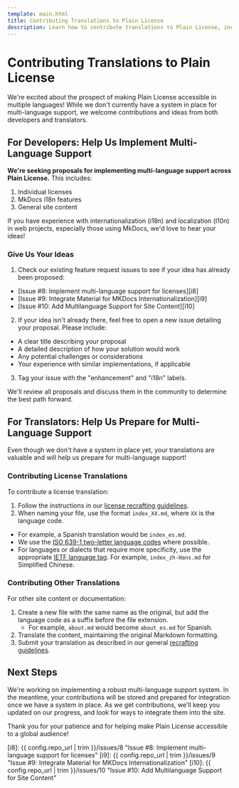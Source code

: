 ```yaml
---
template: main.html
title: Contributing Translations to Plain License
description: Learn how to contribute translations to Plain License, including licenses and site content.
---
```

# Contributing Translations to Plain License

We're excited about the prospect of making Plain License accessible in multiple languages! While we don't currently have a system in place for multi-language support, we welcome contributions and ideas from both developers and translators.

## For Developers: Help Us Implement Multi-Language Support

**We're seeking proposals for implementing multi-language support across Plain License.** This includes:

1. Individual licenses
2. MkDocs i18n features
3. General site content

If you have experience with internationalization (i18n) and localization (l10n) in web projects, especially those using MkDocs, we'd love to hear your ideas!

### Give Us Your Ideas

1.  Check our existing feature request issues to see if your idea has already been proposed:
   - [Issue #8: Implement multi-language support for licenses][i8]
   - [Issue #9:  Integrate Material for MKDocs Internationalization][i9]
   - [Issue #10: Add Multilanguage Support for Site Content][i10]

2.  If your idea isn't already there, feel free to open a new issue detailing your proposal. Please include:
   - A clear title describing your proposal
   - A detailed description of how your solution would work
   - Any potential challenges or considerations
   - Your experience with similar implementations, if applicable

3. Tag your issue with the "enhancement" and "i18n" labels.

We'll review all proposals and discuss them in the community to determine the best path forward.

## For Translators: Help Us Prepare for Multi-Language Support

Even though we don't have a system in place yet, your translations are valuable and will help us prepare for multi-language support!

### Contributing License Translations

To contribute a license translation:

1.  Follow the instructions in our [license recrafting guidelines][crafting].
2.  When naming your file, use the format `index_XX.md`, where `XX` is the language code.

   - For example, a Spanish translation would be `index_es.md`.
   - We use the [ISO 639-1 two-letter language codes][iso] where possible.
   - For languages or dialects that require more specificity, use the appropriate [IETF language tag][ietf]. For example, `index_zh-Hans.md` for Simplified Chinese.

### Contributing Other Translations

For other site content or documentation:

1. Create a new file with the same name as the original, but add the language code as a suffix before the file extension.
   - For example, `about.md` would become `about_es.md` for Spanish.
2. Translate the content, maintaining the original Markdown formatting.
3. Submit your translation as described in our general [recrafting guidelines][crafting].

## Next Steps

We're working on implementing a robust multi-language support system. In the meantime, your contributions will be stored and prepared for integration once we have a system in place. As we get contributions, we'll keep you updated on our progress, and look for ways to integrate them into the site.

Thank you for your patience and for helping make Plain License accessible to a global audience!

[iso]: https://en.wikipedia.org/wiki/List_of_ISO_639-1_codes "ISO 639-1 Language Codes"
[ietf]: https://en.wikipedia.org/wiki/IETF_language_tag "IETF Language Tag"
[crafting]: craft.md "License Crafting Guide"
[i8]: {{ config.repo_url | trim }}/issues/8 "Issue #8: Implement multi-language support for licenses"
[i9]: {{ config.repo_url | trim }}/issues/9 "Issue #9: Integrate Material for MKDocs Internationalization"
[i10]: {{ config.repo_url | trim }}/issues/10 "Issue #10: Add Multilanguage Support for Site Content"
